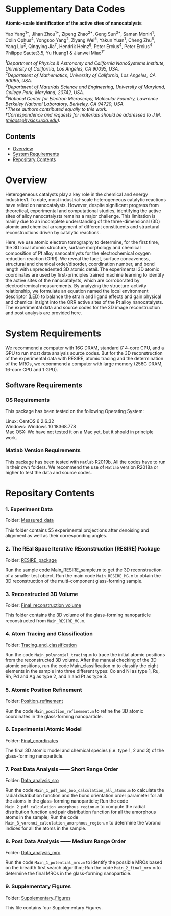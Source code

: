 # Supplementary Data Codes 

**Atomic-scale identification of the active sites of nanocatalysts**

Yao Yang<sup>1*</sup>, Jihan Zhou<sup>1*</sup>, Zipeng Zhao<sup>2*</sup>, Geng Sun<sup>3*</sup>, Saman Moniri<sup>1</sup>, Colin Ophus<sup>4</sup>, Yongsoo Yang<sup>2</sup>, Ziyang Wei<sup>5</sup>, Yakun Yuan<sup>1</sup>, Cheng Zhu<sup>6</sup>, Yang Liu<sup>2</sup>, Qingying Jia<sup>7</sup>, Hendrik Heinz<sup>6</sup>, Peter Ercius<sup>4</sup>, Peter Ercius<sup>4</sup> Philippe Sautet</sup>3,5</sup>, Yu Huang</sup>1</sup> & Jianwei Miao<sup>1†</sup>    

*<sup>1</sup>Department of Physics & Astronomy and California NanoSystems Institute, University of California, Los Angeles, CA 90095, USA.*    
*<sup>2</sup>Department of Mathematics, University of California, Los Angeles, CA 90095, USA.*     
*<sup>3</sup>Department of Materials Science and Engineering, University of Maryland, College Park, Maryland, 20742, USA.*     
*<sup>4</sup>National Center for Electron Microscopy, Molecular Foundry, Lawrence Berkeley National Laboratory, Berkeley, CA 94720, USA.*    
**These authors contributed equally to this work.*    
*†Correspondence and requests for materials should be addressed to J.M. (miao@physics.ucla.edu).*  

## Contents

- [Overview](#overview)
- [System Requirements](#system-requirements)
- [Repositary Contents](#repositary-contents)

# Overview

Heterogeneous catalysts play a key role in the chemical and energy industries1. To date, most industrial-scale heterogeneous catalytic reactions have relied on nanocatalysts. However, despite significant progress from theoretical, experimental and computational studies, identifying the active sites of alloy nanocatalysts remains a major challenge. This limitation is mainly due to an incomplete understanding of the three-dimensional (3D) atomic and chemical arrangement of different constituents and structural reconstructions driven by catalytic reactions. 

Here, we use atomic electron tomography to determine, for the first time, the 3D local atomic structure, surface morphology and chemical composition of Pt alloy nanocatalysts for the electrochemical oxygen reduction reaction (ORR). We reveal the facet, surface concaveness, structural and chemical order/disorder, coordination number, and bond length with unprecedented 3D atomic detail. The experimental 3D atomic coordinates are used by first-principles trained machine learning to identify the active sites of the nanocatalysts, which are corroborated by electrochemical measurements. By analyzing the structure-activity relationship, we formulate an equation named the local environment descriptor (LED) to balance the strain and ligand effects and gain physical and chemical insight into the ORR active sites of the Pt alloy nanocatalysts. The experimental data and source codes for the 3D image reconstruction and post analysis are provided here.

# System Requirements

We recommend a computer with 16G DRAM, standard i7 4-core CPU, and a GPU to run most data analysis source codes. But for the 3D reconstruction of the experimental data with RESIRE, atomic tracing and the determination of the MROs, we recommend a computer with large memory (256G DRAM, 16-core CPU and 1 GPU).

## Software Requirements

### OS Requirements

This package has been tested on the following Operating System:

Linux: CentOS 6 2.6.32    
Windows: Windows 10 18368.778    
Mac OSX: We have not tested it on a Mac yet, but it should in principle work.     

### Matlab Version Requirements

This package has been tested with `Matlab` R2019b. All the codes have to run in their own folders. We recommend the use of `Matlab` version R2018a or higher to test the data and source codes.

# Repositary Contents

### 1. Experiment Data

Folder: [Measured_data](./1_Measured_data)

This folder contains 55 experimental projections after denoising and alignment as well as their corresponding angles.

### 2. The REal Space Iterative REconstruction (RESIRE) Package

Folder: [RESIRE_package](./2_RESIRE_package)

Run the sample code Main_RESIRE_sample.m to get the 3D reconstruction of a smaller test object. Run the main code `Main_RESIRE_MG.m` to obtain the 3D reconstruction of the multi-component glass-forming sample.

### 3. Reconstructed 3D Volume

Folder: [Final_reconstruction_volume](./3_Final_reconstruction_volume)

This folder contains the 3D volume of the glass-forming nanoparticle reconstructed from `Main_RESIRE_MG.m`.

### 4. Atom Tracing and Classification

Folder: [Tracing_and_classification](./4_Tracing_and_classification)

Run the code `Main_polynomial_tracing.m` to trace the initial atomic positions from the reconstructed 3D volume. After the manual checking of the 3D atomic positions, run the code Main_classification.m to classify the eight elements in the sample into three different types: Co and Ni as type 1, Ru, Rh, Pd and Ag as type 2, and Ir and Pt as type 3.

### 5. Atomic Position Refinement

Folder: [Position_refinement](./5_Position_refinement)

Run the code `Main_position_refinement.m` to refine the 3D atomic coordinates in the glass-forming nanoparticle.

### 6. Experimental Atomic Model

Folder: [Final_coordinates](./6_Final_coordinates)

The final 3D atomic model and chemical species (i.e. type 1, 2 and 3) of the glass-forming nanoparticle.

### 7. Post Data Analysis —— Short Range Order

Folder: [Data_analysis_sro](./7_Data_analysis_sro)

Run the code `Main_1_pdf_and_boo_calculation_all_atoms.m` to calculate the radial distribution function and the bond orientation order parameter for all the atoms in the glass-forming nanoparticle; Run the code `Main_2_pdf_calculation_amorphous_region.m` to compute the radial distribution function and pair distribution function for all the amorphous atoms in the sample; Run the code `Main_3_voronoi_calculation_amorphous_region.m` to determine the Voronoi indices for all the atoms in the sample.

### 8. Post Data Analysis —— Medium Range Order

Folder: [Data_analysis_mro](./8_Data_analysis_mro)

Run the code `Main_1_potential_mro.m` to identify the possible MROs based on the breadth first search algorithm; Run the code `Main_2_final_mro.m` to determine the final MROs in the glass-forming nanoparticle.

### 9. Supplementary Figures

Folder: [Supplementary_Figures](./9_Supplementary_figures)

This file contains four Supplementary Figures.
